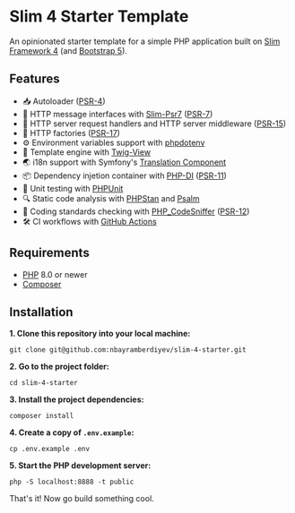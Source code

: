 # Slim 4 Starter Template

An opinionated starter template for a simple PHP application built on [Slim Framework 4](https://www.slimframework.com) (and [Bootstrap 5](https://getbootstrap.com)).

## Features

- 📥 Autoloader ([PSR-4](https://github.com/php-fig/fig-standards/blob/master/accepted/PSR-4-autoloader.md))
- 📨 HTTP message interfaces with [Slim-Psr7](https://github.com/slimphp/Slim-Psr7) ([PSR-7](https://github.com/php-fig/fig-standards/blob/master/accepted/PSR-7-http-message.md))
- 🎯 HTTP server request handlers and HTTP server middleware ([PSR-15](https://github.com/php-fig/fig-standards/blob/master/accepted/PSR-15-request-handlers.md))
- 🔌 HTTP factories ([PSR-17](https://github.com/php-fig/fig-standards/blob/master/accepted/PSR-17-http-factory.md))
- ⚙️ Environment variables support with [phpdotenv](https://github.com/vlucas/phpdotenv)
- 🌾 Template engine with [Twig-View](https://github.com/slimphp/Twig-View)
- 🌏 i18n support with Symfony's [Translation Component](https://github.com/symfony/translation)
- 📦 Dependency injetion container with [PHP-DI](https://github.com/php-di/php-di) ([PSR-11](https://github.com/php-fig/fig-standards/blob/master/accepted/PSR-11-container.md))
- 🧪 Unit testing with [PHPUnit](https://github.com/sebastianbergmann/phpunit)
- 🔍 Static code analysis with [PHPStan](https://github.com/phpstan/phpstan) and [Psalm](https://github.com/vimeo/psalm)
- 🔭 Coding standards checking with [PHP_CodeSniffer](https://github.com/squizlabs/PHP_CodeSniffer) ([PSR-12](https://github.com/php-fig/fig-standards/blob/master/accepted/PSR-12-extended-coding-style-guide.md))
- 🛠 CI workflows with [GitHub Actions](https://docs.github.com/en/actions)

## Requirements

* [PHP](https://www.php.net) 8.0 or newer
* [Composer](https://getcomposer.org)

## Installation

**1. Clone this repository into your local machine:**

```shell
git clone git@github.com:nbayramberdiyev/slim-4-starter.git
```

**2. Go to the project folder:**

```shell
cd slim-4-starter
```

**3. Install the project dependencies:**

```shell
composer install
```

**4. Create a copy of `.env.example`:**

```shell
cp .env.example .env
```

**5. Start the PHP development server:**

```shell
php -S localhost:8888 -t public
```

That's it! Now go build something cool.
